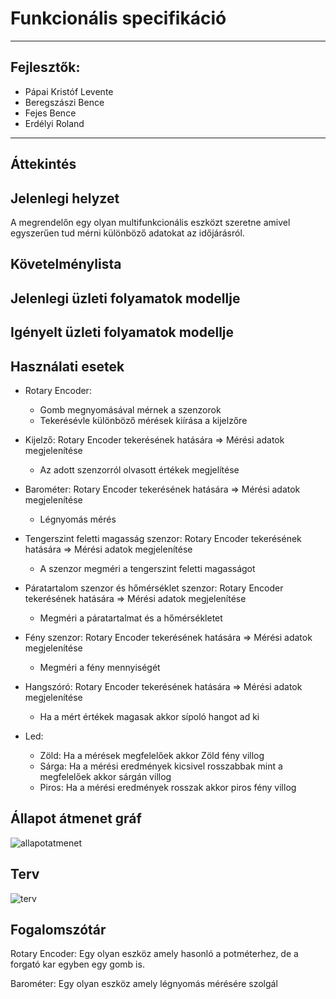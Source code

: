 # Funkcionális specifikáció

------------------------------
## Fejlesztők:
- Pápai Kristóf Levente
- Beregszászi Bence
- Fejes Bence
- Erdélyi Roland
------------------------------

## Áttekintés

## Jelenlegi helyzet

A megrendelőn egy olyan multifunkcionális eszközt szeretne amivel egyszerűen tud mérni különböző adatokat az időjárásról.

## Követelménylista

## Jelenlegi üzleti folyamatok modellje

## Igényelt üzleti folyamatok modellje

## Használati esetek

 - Rotary Encoder:
   - Gomb megnyomásával mérnek a szenzorok
   - Tekerésévle különböző mérések kiírása a kijelzőre

 - Kijelző: Rotary Encoder tekerésének hatására => Mérési adatok megjelenítése
   - Az adott szenzorról olvasott értékek megjelítése

 - Barométer: Rotary Encoder tekerésének hatására => Mérési adatok megjelenítése
   - Légnyomás mérés

 - Tengerszint feletti magasság szenzor: Rotary Encoder tekerésének hatására => Mérési adatok megjelenítése
   - A szenzor megméri a tengerszint feletti magasságot 

 - Páratartalom szenzor és hőmérséklet szenzor: Rotary Encoder tekerésének hatására => Mérési adatok megjelenítése
   - Megméri a páratartalmat és a hőmérsékletet

 - Fény szenzor: Rotary Encoder tekerésének hatására => Mérési adatok megjelenítése
   - Megméri a fény mennyiségét

 - Hangszóró: Rotary Encoder tekerésének hatására => Mérési adatok megjelenítése
   - Ha a mért értékek magasak akkor sípoló hangot ad ki

 - Led:
   - Zöld: Ha a mérések megfelelőek akkor Zöld fény villog
   - Sárga: Ha a mérési eredmények kicsivel rosszabbak mint a megfelelőek akkor sárgán villog
   - Piros: Ha a mérési eredmények rosszak akkor piros fény villog

## Állapot átmenet gráf

![allapotatmenet](https://imgur.com/jO8MS90.png)


## Terv

![terv](https://imgur.com/DgFtSfQ.png)


## Fogalomszótár

Rotary Encoder: Egy olyan eszköz amely hasonló a potméterhez, de a forgató kar egyben egy gomb is.

Barométer: Egy olyan eszköz amely légnyomás mérésére szolgál
